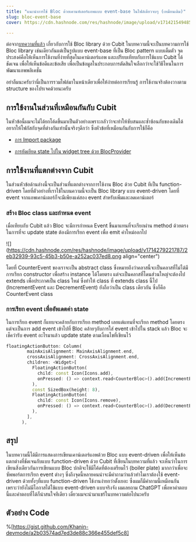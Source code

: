 ```yaml
---
title: "แนะนำการใช้ Bloc ด้วยเคานท์เตอร์แอพแบบ event-base ในไฟล์เดียวจบๆ (เหมือนเดิม)"
slug: bloc-event-base
cover: https://cdn.hashnode.com/res/hashnode/image/upload/v1714215494856/b1563d2e-ef16-4eaf-b9b2-5a1113f8c986.webp

---
```


ต่อจาก[บทความที่แล้ว](https://blog.nintech.dev/bloc-example-counter-app) เกี่ยวกับการใช้ Bloc library ด้วย Cubit ในบทความนี้จะเป็นบทความการใช้ Bloc library เช่นเดียวกันแต่เป็นรูปแบบ event-base ที่เป็น Bloc pattern แบบเต็มตัว จุดประสงค์คือให้เห็นการใช้งานที่ง่ายที่สุดในเคาน์เตอร์แอพ และเปรียบเทียบกับการใช้แบบ Cubit ได้ชัดเจน เพื่อให้เห็นข้อดีและข้อเสีย เพื่อเป็นข้อมูลในประกอบการตัดสินใจเลือกว่าจะใช้วิธีไหนในการพัฒนาแอพพลิเคชั่น

อย่าลืมนะครับว่านี่เป็นการรวมไฟล์มาในหน้าเดียวเพื่อให้ง่ายต่อการเรียนรู้ การใช้งานจริงต้องวางตาม structure ของโปรเจคด้วยนะครับ

## การใช้งานในส่วนที่เหมือนกันกับ Cubit

ในหัวข้อนี้ผมจะไม่ได้ยกโค้ดขึ้นมาเป็นตัวอย่างเพราะกลัวว่าจะทำให้ซับสนและซ้ำซ้อนกับของเดิมได้ อยากให้โฟกัสกับจุดที่ต่างกันเท่านั้นจริงๆดีกว่า ซึ่งหัวข้อที่เหมือนกันกับการใช้ก็คือ

* [การ Import package](https://blog.nintech.dev/bloc-example-counter-app#heading-import-package)
    
* [การยัดเยียด state ไปใน widget tree ด้วย BlocProvider](https://blog.nintech.dev/bloc-example-counter-app#heading-cubit-widget-tree-blocprovider)
    

## การใช้งานที่แตกต่างจาก Cubit

ในส่วนหัวข้อด้านล่างนี้จะเป็นส่วนที่แตกต่างจากการใช้งาน Bloc ด้วย Cubit ทีเป็น function-driven โดยที่ตัวอย่างที่เราใช้ในบนความนี้จะเป็น Bloc library แบบ event-driven โดยที่ event จากแอพเคาน์เตอร์ก็จะมีเพียงแค่สอง event สำหรับเพิ่มและลดเคาน์เตอร์

### สร้าง Bloc class และกำหนด event

เมื่อเทียบกับ Cubit แล้ว Bloc จะมีการกำหนด Event ขึ้นมาแทนที่จะเรียกผ่าน method ด้วยตรง ในการที่จะ update state ต้องมีการเรียก event เพื่อ emit ค่าใหม่ออกไป

![](https://cdn.hashnode.com/res/hashnode/image/upload/v1714279221787/2eb32939-93c5-45b3-b50e-a252ac037ed8.png align="center")

โดยที่ CounterEvent ของเราจะเป็น abstract class ซึ่งหมายถึงว่าคลาสนี้จะเป็นคลาสที่ไม่ได้มีการเรียก constructor เพื่อสร้าง instance ได้โดยตรง แต่จะเป็นคลาสที่โดนส่วนใหญ่จะต้องไป extends เพื่อประกาศเป็น class ใหม่ ซึ่งทำให้ class ที่ extends class นี้ไป (IncrementEvent และ DecrementEvent) ยังถือว่าเป็น class เดียวกัน ซึ่งก็คือ CounterEvent class

### การเรียก event เพื่ออัพเดตค่า state

ในการเรียก event ก็แทบจะคล้ายกับการเรียก method เลยแต่แทนที่จะเรียก method โดยตรง แต่จะเป็นการ add event เข้าไปที่ Bloc คล้ายๆกับการใส่ event เข้าไปใน stack แล้ว Bloc จะเช็คว่ารับ event อะไรมาแล้ว update state ตามเงื่อนไขที่เขียนไว้

```dart
floatingActionButton: Column(
        mainAxisAlignment: MainAxisAlignment.end,
        crossAxisAlignment: CrossAxisAlignment.end,
        children: <Widget>[
          FloatingActionButton(
            child: const Icon(Icons.add),
            onPressed: () => context.read<CounterBloc>().add(IncrementEvent()),
          ),
          const SizedBox(height: 8),
          FloatingActionButton(
            child: const Icon(Icons.remove),
            onPressed: () => context.read<CounterBloc>().add(DecrementEvent()),
          ),
        ],
      ),
```

## สรุป

ในบทความนี้ได้มีการแสดงการเขียนเคาน์เตอร์แอพด้วย Bloc แบบ event-driven เพื่อให้เห็นข้อแตกต่างที่ชัดเจนกับแบบ function-driven ด้วย Cubit ที่เขียนในบทความที่แล้ว จะเห็นว่าในการเขียนสิ่งเดียวกันการเขียนแบบ Bloc ปกติจะใช้มีโค้ดที่ต้องเตรียมไว้ (boiler plate) มากกว่าเพื่อจะซัพพอร์ตการเรียก event ต่างๆ ซึ่งถึงจุดนี้หลายคนน่าจะมีคำถามว่าแล้วทำไมเราต้องใช้ event-driven ด้วยทั้งๆที่แบบ function-driven ใช้งานง่ายกว่าตั้งเยอะ ซึ่งผมก็มีคำถามนี้เหมือนกัน เพราะว่ายังไม่มีโอกาสได้ใช้แบบ event-driven แบบจริงจัง ผมเลยถาม ChatGPT เพื่อหาคำตอบนี้และคำตอบที่ได้ก็น่าสนใจทีเดียว เดี๋ยวผมจะนำมาแชร์ในบทความต่อไปนะครับ

## ตัวอย่าง Code

%[https://gist.github.com/Khanin-devmode/a2b03574ad7ed3de88c366e455def5c8]